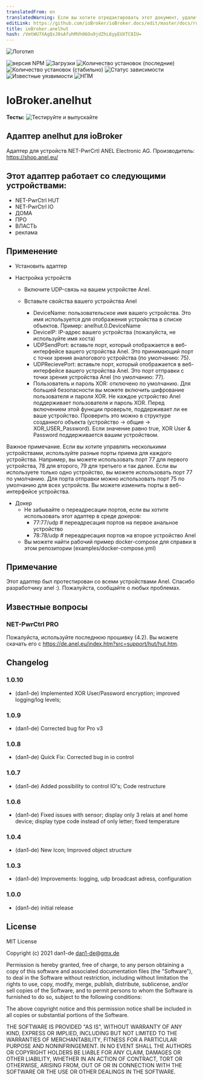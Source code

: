 ```yaml
---
translatedFrom: en
translatedWarning: Если вы хотите отредактировать этот документ, удалите поле «translationFrom», в противном случае этот документ будет снова автоматически переведен
editLink: https://github.com/ioBroker/ioBroker.docs/edit/master/docs/ru/adapterref/iobroker.anelhut/README.md
title: ioBroker.anelhut
hash: /VmtWU7XAgQsJ0sAfuhMVh06Ou9jdZhL6ypEUXTC8IU=
---
```

![Логотип](../../../en/adapterref/iobroker.anelhut/admin/anelhut.png)

![версия NPM](http://img.shields.io/npm/v/iobroker.anelhut.svg)
![Загрузки](https://img.shields.io/npm/dm/iobroker.anelhut.svg)
![Количество установок (последние)](http://iobroker.live/badges/anelhut-installed.svg)
![Количество установок (стабильно)](http://iobroker.live/badges/anelhut-stable.svg)
![Статус зависимости](https://img.shields.io/david/dan1-de/iobroker.anelhut.svg)
![Известные уязвимости](https://snyk.io/test/github/dan1-de/ioBroker.anelhut/badge.svg)
![НПМ](https://nodei.co/npm/iobroker.anelhut.png?downloads=true)

# IoBroker.anelhut
**Тесты:** ![Тестируйте и выпускайте](https://github.com/dan1-de/ioBroker.anelhut/workflows/Test%20and%20Release/badge.svg)

## Адаптер anelhut для ioBroker
Адаптер для устройств NET-PwrCrtl ANEL Electronic AG.
Производитель: https://shop.anel.eu/

## Этот адаптер работает со следующими устройствами:
- NET-PwrCtrl HUT
- NET-PwrCtrl IO
-   ДОМА
- ПРО
-   ВЛАСТЬ
- реклама

## Применение
- Установить адаптер

- Настройка устройств

    - Включите UDP-связь на вашем устройстве Anel.
    - Вставьте свойства вашего устройства Anel

        - DeviceName: пользовательское имя вашего устройства. Это имя используется для отображения устройства в списке объектов. Пример: anelhut.0.DeviceName
        - DeviceIP: IP-адрес вашего устройства (пожалуйста, не используйте имя хоста)
        - UDPSendPort: вставьте порт, который отображается в веб-интерфейсе вашего устройства Anel. Это принимающий порт с точки зрения аналогового устройства (по умолчанию: 75).
        - UDPRecievePort: вставьте порт, который отображается в веб-интерфейсе вашего устройства Anel. Это порт отправки с точки зрения устройства Anel (по умолчанию: 77).
        - Пользователь и пароль XOR: отключено по умолчанию. Для большей безопасности вы можете включить шифрование пользователя и пароля XOR. Не каждое устройство Anel поддерживает пользователя и пароль XOR. Перед включением этой функции проверьте, поддерживает ли ее ваше устройство. Проверить это можно в структуре созданного объекта (устройство -> общие -> XOR_USER_Password). Если значение равно true, XOR User & Password поддерживается вашим устройством.

Важное примечание. Если вы хотите управлять несколькими устройствами, используйте разные порты приема для каждого устройства.
Например, вы можете использовать порт 77 для первого устройства, 78 для второго, 79 для третьего и так далее.
Если вы используете только одно устройство, вы можете использовать порт 77 по умолчанию.
Для порта отправки можно использовать порт 75 по умолчанию для всех устройств.
Вы можете изменить порты в веб-интерфейсе устройства.

- Докер
    - Не забывайте о переадресации портов, если вы хотите использовать этот адаптер в среде докеров:
        - 77:77/udp # переадресация портов на первое анальное устройство
        - 78:78/udp # переадресация портов на второе устройство Anel
    - Вы можете найти рабочий пример docker-compose для справки в этом репозитории (examples/docker-compose.yml)

## Примечание
Этот адаптер был протестирован со всеми устройствами Anel. Спасибо разработчику anel :).
Пожалуйста, сообщайте о любых проблемах.

## Известные вопросы
### NET-PwrCtrl PRO
Пожалуйста, используйте последнюю прошивку (4.2). Вы можете скачать его с https://de.anel.eu/index.htm?src=support/hut/hut.htm.

## Changelog

### 1.0.10

-   (dan1-de) Implemented XOR User/Password encryption; improved logging/log levels;

### 1.0.9

-   (dan1-de) Corrected bug for Pro v3

### 1.0.8

-   (dan1-de) Quick Fix: Corrected bug in io control

### 1.0.7

-   (dan1-de) Added possibility to control IO's; Code restructure

### 1.0.6

-   (dan1-de) Fixed issues with sensor; display only 3 relais at anel home device; display type code instead of only letter; fixed temperature

### 1.0.4

-   (dan1-de) New Icon; Improved object structure

### 1.0.3

-   (dan1-de) Improvements: logging, udp broadcast adress, configuration

### 1.0.0

-   (dan1-de) initial release

## License

MIT License

Copyright (c) 2021 dan1-de <dan1-de@gmx.de>

Permission is hereby granted, free of charge, to any person obtaining a copy
of this software and associated documentation files (the "Software"), to deal
in the Software without restriction, including without limitation the rights
to use, copy, modify, merge, publish, distribute, sublicense, and/or sell
copies of the Software, and to permit persons to whom the Software is
furnished to do so, subject to the following conditions:

The above copyright notice and this permission notice shall be included in all
copies or substantial portions of the Software.

THE SOFTWARE IS PROVIDED "AS IS", WITHOUT WARRANTY OF ANY KIND, EXPRESS OR
IMPLIED, INCLUDING BUT NOT LIMITED TO THE WARRANTIES OF MERCHANTABILITY,
FITNESS FOR A PARTICULAR PURPOSE AND NONINFRINGEMENT. IN NO EVENT SHALL THE
AUTHORS OR COPYRIGHT HOLDERS BE LIABLE FOR ANY CLAIM, DAMAGES OR OTHER
LIABILITY, WHETHER IN AN ACTION OF CONTRACT, TORT OR OTHERWISE, ARISING FROM,
OUT OF OR IN CONNECTION WITH THE SOFTWARE OR THE USE OR OTHER DEALINGS IN THE
SOFTWARE.